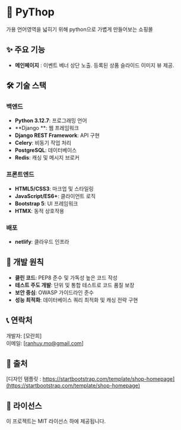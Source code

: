 # 🐍 PyThop
가용 언어영역을 넓히기 위해 python으로 가볍게 만들어보는 쇼핑몰



## ✨ 주요 기능
- **메인페이지** : 이벤트 베너 상단 노출. 등록된 상품 슬라이드 이미지 뷰 제공.


## 🛠️ 기술 스택

### 백엔드
- **Python 3.12.7**: 프로그래밍 언어
- **Django **: 웹 프레임워크
- **Django REST Framework**: API 구현
- **Celery**: 비동기 작업 처리
- **PostgreSQL**: 데이터베이스
- **Redis**: 캐싱 및 메시지 브로커

### 프론트엔드
- **HTML5/CSS3**: 마크업 및 스타일링
- **JavaScript/ES6+**: 클라이언트 로직
- **Bootstrap 5**: UI 프레임워크
- **HTMX**: 동적 상호작용

### 배포
- **netlify**: 클라우드 인프라



## 📝 개발 원칙

- **클린 코드**: PEP8 준수 및 가독성 높은 코드 작성
- **테스트 주도 개발**: 단위 및 통합 테스트로 코드 품질 보장
- **보안 중심**: OWASP 가이드라인 준수
- **성능 최적화**: 데이터베이스 쿼리 최적화 및 캐싱 전략 구현



## 📞 연락처

개발자: [모란희]  
이메일: [ranhuy.mo@gmail.com]



## 🔗 출처

[디자인 탬플릿 : https://startbootstrap.com/template/shop-homepage](https://startbootstrap.com/template/shop-homepage)


## 📜 라이선스

이 프로젝트는 MIT 라이선스 하에 제공됩니다.
